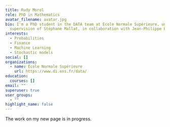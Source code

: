 ```yaml
---
title: Rudy Morel
role: PhD in Mathematics
avatar_filename: avatar.jpg
bio: I'm a PhD student in the DATA team at École Normale Supérieure, under the
  supervision of Stéphane Mallat, in collaboration with Jean-Philippe Bouchaud.
interests:
  - Probabilities
  - Finance
  - Machine Learning
  - Stochastic models
social: []
organizations:
  - name: École Normale Supérieure
    url: https://www.di.ens.fr/data/
education:
  courses: []
email: ""
superuser: true
user_groups:
  - ""
highlight_name: false
---
```

The work on my new page is in progress.
